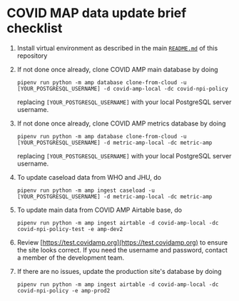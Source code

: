 # COVID MAP data update brief checklist
1. Install virtual environment as described in the main [`README.md`](./README.md) of this repository

1. If not done once already, clone COVID AMP main database by doing
    ```
    pipenv run python -m amp database clone-from-cloud -u [YOUR_POSTGRESQL_USERNAME] -d covid-amp-local -dc covid-npi-policy
    ```
    replacing `[YOUR_POSTGRESQL_USERNAME]` with your local PostgreSQL server username.

1. If not done once already, clone COVID AMP metrics database by doing
    ```
    pipenv run python -m amp database clone-from-cloud -u [YOUR_POSTGRESQL_USERNAME] -d metric-amp-local -dc metric-amp
    ```
    replacing `[YOUR_POSTGRESQL_USERNAME]` with your local PostgreSQL server username.

1. To update caseload data from WHO and JHU, do
    ```
    pipenv run python -m amp ingest caseload -u [YOUR_POSTGRESQL_USERNAME] -d metric-amp-local -dc metric-amp
    ```

1. To update main data from COVID AMP Airtable base, do 
    ```
    pipenv run python -m amp ingest airtable -d covid-amp-local -dc covid-npi-policy-test -e amp-dev2
    ```

1. Review [https://test.covidamp.org](https://test.covidamp.org) to ensure the site looks correct. If you need the username and password, contact a member of the development team.

1. If there are no issues, update the production site's database by doing
    ```
    pipenv run python -m amp ingest airtable -d covid-amp-local -dc covid-npi-policy -e amp-prod2
    ```
